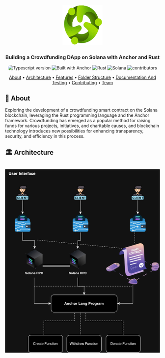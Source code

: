 <h1 align="center">
    <br>
    <a href="https://github.com/Samuellyworld/anchor-crowdfund">
        <img src="./public/crowdfund.png" alt="crowdfund" width="130" height="130" />
    </a>
    <br>
</h1>

<h3 align="center">Building a Crowdfunding DApp on Solana with Anchor and Rust</h3>

<p align="center">
    <img src="https://img.shields.io/badge/TypeScript-007ACC?style=for-the-badge&logo=typescript&logoColor=white" alt="Typescript version" height="20" style="
       border-radius: 20px;
    ">
        <img src="https://img.shields.io/badge/Built_With-Anchor-red" alt="Built with Anchor">
    <img src="https://img.shields.io/badge/Rust-red?logo=rust" alt="Rust">
    <img src="https://img.shields.io/badge/Solana-lightblue?logo=solana" alt="Solana">
    <img src="https://img.shields.io/badge/1-contributors-green" alt="contributors">
</p>

<p align="center">
    <a href="#-about">About</a> •
    <a href="#-system-design">Architecture</a> •
    <a href="#-features">Features</a> •
    <a href="#-folder-structure">Folder Structure</a> •
    <a href="#-api-documentation">Documentation And Testing</a> •
    <a href="#-contributing">Contributing</a> •
    <a href="#-team">Team</a>
</p>

## 📝 About
Exploring the development of a crowdfunding smart contract on the Solana blockchain, leveraging the Rust programming language and the Anchor framework. Crowdfunding has emerged as a popular method for raising funds for various projects, initiatives, and charitable causes, and blockchain technology introduces new possibilities for enhancing transparency, security, and efficiency in this process.

## 🏛️ Architecture
<p>
  <br>
      <img src="./public/system-design.png" alt="system design"/>
  <br>
</p>